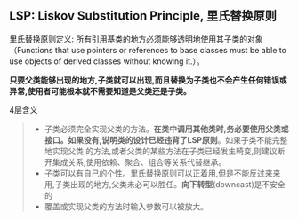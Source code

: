 ## LSP: Liskov Substitution Principle, 里氏替换原则
里氏替换原则定义: 所有引用基类的地方必须能够透明地使用其子类的对象（Functions that use pointers or references to base classes must be
able to use objects of derived classes without knowing it.）。

**只要父类能够出现的地方,子类就可以出现,而且替换为子类也不会产生任何错误或异常,使用者可能根本就不需要知道是父类还是子类。**

4层含义
> - 子类必须完全实现父类的方法。**在类中调用其他类时,务必要使用父类或接口。如果没有,说明类的设计已经违背了LSP原则**。如果子类不能完整地实现父类
的方法,或者父类的某些方法在子类已经发生畸变,则建议断开集成关系,使用依赖、聚合、组合等关系代替继承。
> - 子类可以有自己的个性。里氏替换原则可以正着用,但是不能反过来来用,子类出现的地方,父类未必可以胜任。**向下转型**(downcast)是不安全的
> - 覆盖或实现父类的方法时输入参数可以被放大。

